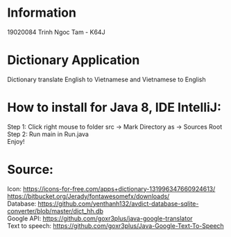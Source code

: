 # Information
19020084
Trinh Ngoc Tam - K64J
# Dictionary Application
Dictionary translate English to Vietnamese and Vietnamese to English <br/>

# How to install for Java 8, IDE IntelliJ: 
Step 1: Click right mouse to folder src -> Mark Directory as -> Sources Root <br/>
Step 2: Run main in Run.java <br/>
Enjoy!

# Source: 
Icon: https://icons-for-free.com/apps+dictionary-131996347660924613/ <br/>
      https://bitbucket.org/Jerady/fontawesomefx/downloads/ <br/>
Database: https://github.com/yenthanh132/avdict-database-sqlite-converter/blob/master/dict_hh.db <br/>
Google API: https://github.com/goxr3plus/java-google-translator <br/>
Text to speech: https://github.com/goxr3plus/Java-Google-Text-To-Speech <br/>
